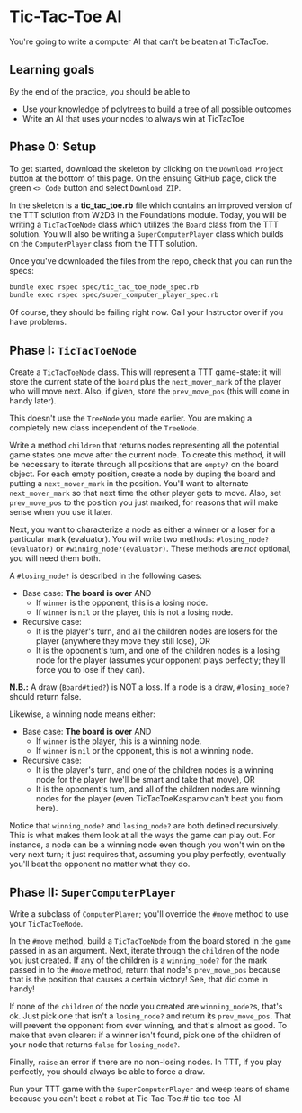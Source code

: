 # Tic-Tac-Toe AI

You're going to write a computer AI that can't be beaten at TicTacToe. 

## Learning goals

By the end of the practice, you should be able to

* Use your knowledge of polytrees to build a tree of all possible outcomes
* Write an AI that uses your nodes to always win at TicTacToe

## Phase 0: Setup

To get started, download the skeleton by clicking on the `Download Project`
button at the bottom of this page. On the ensuing GitHub page, click the green
`<> Code` button and select `Download ZIP`.  

In the skeleton is a __tic_tac_toe.rb__ file which contains an improved version
of the TTT solution from W2D3 in the Foundations module. Today, you will be
writing a `TicTacToeNode` class which utilizes the `Board` class from the TTT
solution. You will also be writing a `SuperComputerPlayer` class which builds on
the `ComputerPlayer` class from the TTT solution.

Once you've downloaded the files from the repo, check that you can run the
specs:

```sh
bundle exec rspec spec/tic_tac_toe_node_spec.rb
bundle exec rspec spec/super_computer_player_spec.rb
```

Of course, they should be failing right now. Call your Instructor over if you
have problems.

## Phase I: `TicTacToeNode`

Create a `TicTacToeNode` class. This will represent a TTT game-state: it
will store the current state of the `board` plus the `next_mover_mark` of the
player who will move next.  Also, if given, store the `prev_move_pos` (this will
come in handy later).

This doesn't use the `TreeNode` you made earlier. You are making a completely
new class independent of the `TreeNode`.

Write a method `children` that returns nodes representing all the potential game
states one move after the current node. To create this method, it will be
necessary to iterate through all positions that are `empty?` on the board
object. For each empty position, create a node by duping the board and putting a
`next_mover_mark` in the position. You'll want to alternate `next_mover_mark` so
that next time the other player gets to move. Also, set `prev_move_pos` to the
position you just marked, for reasons that will make sense when you use it
later.

Next, you want to characterize a node as either a winner or a loser for a
particular mark (evaluator). You will write two methods:
`#losing_node?(evaluator)` or `#winning_node?(evaluator)`. These methods are
*not* optional, you will need them both.

A `#losing_node?` is described in the following cases:

* Base case: **The board is over** AND
  * If `winner` is the opponent, this is a losing node.
  * If `winner` is `nil` or the player, this is not a losing node.
* Recursive case:
  * It is the player's turn, and all the children nodes are losers
    for the player (anywhere they move they still lose), OR
  * It is the opponent's turn, and one of the children nodes is a
    losing node for the player (assumes your opponent plays
    perfectly; they'll force you to lose if they can).

**N.B.:** A draw (`Board#tied?`) is NOT a loss. If a node is a draw,
`#losing_node?` should return false.

Likewise, a winning node means either:

* Base case: **The board is over** AND
  * If `winner` is the player, this is a winning node.
  * If `winner` is `nil` or the opponent, this is not a winning node.
* Recursive case:
  * It is the player's turn, and one of the children nodes is a winning node for
    the player (we'll be smart and take that move), OR
  * It is the opponent's turn, and all of the children nodes are winning nodes
    for the player (even TicTacToeKasparov can't beat you from here).

Notice that `winning_node?` and `losing_node?` are both defined recursively.
This is what makes them look at all the ways the game can play out. For
instance, a node can be a winning node even though you won't win on the very
next turn; it just requires that, assuming you play perfectly, eventually you'll
beat the opponent no matter what they do.

## Phase II: `SuperComputerPlayer`

Write a subclass of `ComputerPlayer`; you'll override the `#move` method to use
your `TicTacToeNode`.

In the `#move` method, build a `TicTacToeNode` from the board stored in the
`game` passed in as an argument. Next, iterate through the `children` of the
node you just created. If any of the children is a `winning_node?` for the mark
passed in to the `#move` method, return that node's `prev_move_pos` because that
is the position that causes a certain victory! See, that did come in handy!

If none of the `children` of the node you created are `winning_node?`s, that's
ok. Just pick one that isn't a `losing_node?` and return its `prev_move_pos`.
That will prevent the opponent from ever winning, and that's almost as good. To
make that even clearer: if a winner isn't found, pick one of the children of
your node that returns `false` for `losing_node?`.

Finally, `raise` an error if there are no non-losing nodes. In TTT, if you play
perfectly, you should always be able to force a draw.

Run your TTT game with the `SuperComputerPlayer` and weep tears of shame because
you can't beat a robot at Tic-Tac-Toe.# tic-tac-toe-AI
